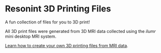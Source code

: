 # Resonint 3D Printing Files

A fun collection of files for you to 3D print!

All 3D print files were generated from 3D MRI data collected using the *ilumr* mini desktop MRI system. 

[Learn how to create your own 3D printing files from MRI data](https://www.resonint.com/post/ilumr-from-mri-to-reality "From MRI to Reality Blog Post").
